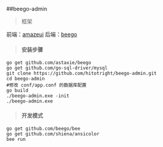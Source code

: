 ##beego-admin

>框架 

前端：[amazeui](http://amazeui.org/getting-started)
后端：[beego](https://beego.me/docs/intro/)
>#### 安装步骤
```
go get github.com/astaxie/beego
go get github.com/go-sql-driver/mysql
git clone https://github.com/hitotright/beego-admin.git
cd beego-admin
#修改 conf/app.conf 的数据库配置 
go build
./beego-admin.exe -init
./beego-admin.exe
```
>#### 开发模式
```
go get github.com/beego/bee
go get github.com/shiena/ansicolor
bee run
```
